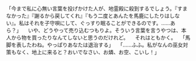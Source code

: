 「今まで私に心無い言葉を投げかけた人が、地霊殿に殺到するでしょう。『すまなかった』『謝るから戻してくれ』『もう二度とあんたを馬鹿にしたりはしない』。私はそれを子守唄にして、ぐっすり眠ることができるのです。……あら？」
　いや、どうやって売り込むつもりよ。そういう言葉を言うやつは、本人から物を買ったりなんてしないと思うのだけれど。
　それはともかく。
　「馬脚を表したわね。やっぱりあなたは退治する」
　「……ふふ。私がなんの巫女対策もなく、地上に来ると？おいでなさい、お燐、お空、こいし！」

